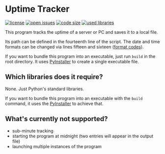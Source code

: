 # Uptime Tracker

[![license](https://img.shields.io/github/license/jonaheinke/uptime-tracker)](LICENSE)
[![open issues](https://img.shields.io/github/issues/jonaheinke/uptime-tracker)](https://github.com/jonaheinke/uptime-tracker/issues)
[![code size](https://img.shields.io/github/languages/code-size/jonaheinke/uptime-tracker)](#)
[![used libraries](https://img.shields.io/badge/used%20libraries-pyinstaller-013243)](#)

This program tracks the uptime of a server or PC and saves it to a local file.

Its path can be defined in the fourteenth line of the script. The date and time formats can be changed via lines fifteen and sixteen ([format codes](https://docs.python.org/3/library/datetime.html#strftime-and-strptime-format-codes)).

If you want to bundle this program into an executable, just run `build` in the root directory. It uses [PyInstaller](https://pyinstaller.org/en/stable/) to create a single executable file.

## Which libraries does it require?

None. Just Python's standard libraries.

If you want to bundle this program into an executable with the `build` command, it uses the [PyInstaller](https://pyinstaller.org/en/stable/) to achieve that.

## What's currently not supported?

- sub-minute tracking
- starting the program at midnight (two entries will appear in the output file)
- launching multiple instances of the program